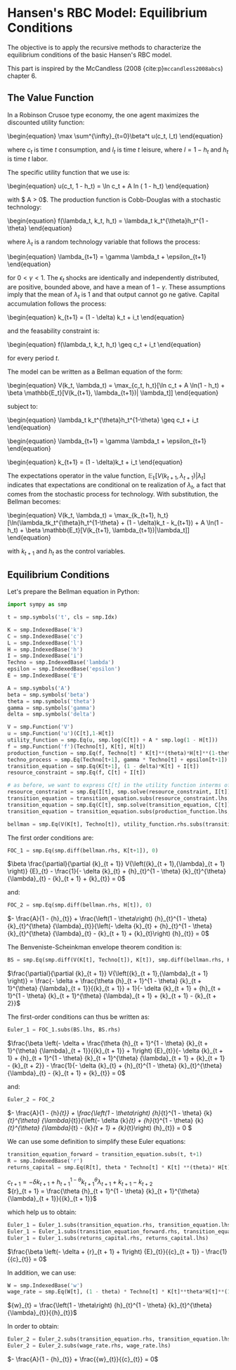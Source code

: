 # Hansen's RBC Model: Equilibrium Conditions

The objective is to apply the recursive methods to characterize the equilibrium conditions of the basic Hansen's RBC model. 

This part is inspired by the McCandless (2008 {cite:p}`mccandless2008abcs`) chapter 6.

## The Value Function

In a Robinson Crusoe type economy, the one agent maximizes the discounted utility function:

\begin{equation}
\max \sum^{\infty}_{t=0}\beta^t u(c_t, l_t)
\end{equation}

where $c_t$ is time $t$ consumption, and $l_t$ is time $t$ leisure, where $l = 1 - h_t$ and $h_t$ is time $t$ labor.

The specific utility function that we use is:

\begin{equation}
u(c_t, 1 - h_t) = \ln c_t + A ln ( 1 - h_t)
\end{equation}

with $ A > 0$. The production function is Cobb-Douglas with a stochastic technology:

\begin{equation}
f(\lambda_t, k_t, h_t) = \lambda_t k_t^{\theta}h_t^{1 - \theta}
\end{equation}

where $\lambda_t$ is a random technology variable that follows the process:

\begin{equation}
\lambda_{t+1} = \gamma \lambda_t + \epsilon_{t+1}
\end{equation}

for $0 < \gamma < 1$. The $\epsilon_t$ shocks are identically and independently distributed, are positive, bounded above, and have a mean of $1 - \gamma$. These assumptions imply that the mean of $\lambda_t$ is 1 and that output cannot go ne gative. Capital accumulation follows the process:

\begin{equation}
k_{t+1} = (1 - \delta) k_t + i_t
\end{equation}

and the feasability constraint is:

\begin{equation}
f(\lambda_t, k_t, h_t) \geq c_t + i_t
\end{equation}

for every period $t$.

The model can be written as a Bellman equation of the form:

\begin{equation}
V(k_t, \lambda_t) = \max_{c_t, h_t}[\ln c_t + A \ln(1 - h_t) + \beta \mathbb{E_t}[V(k_{t+1}, \lambda_{t+1})| \lambda_t]]
\end{equation}

subject to:

\begin{equation}
\lambda_t k_t^{\theta}h_t^{1-\theta} \geq c_t + i_t
\end{equation}

\begin{equation}
\lambda_{t+1} = \gamma \lambda_t + \epsilon_{t+1}
\end{equation}

\begin{equation}
k_{t+1} = (1 - \delta)k_t + i_t
\end{equation}

The expectations operator in the value function, $\mathbb{E_t}[V(k_{t+1}, \lambda_{t+1})|\lambda_t]$ indicates that expectations are conditional on te realization of $\lambda_t$, a fact that comes from the stochastic process for technology. With substitution, the Bellman becomes:

\begin{equation}
V(k_t, \lambda_t) = \max_{k_{t+1}, h_t}[\ln(\lambda_tk_t^{\theta}h_t^{1-\theta} + (1 - \delta)k_t - k_{t+1}) + A \ln(1 - h_t) + \beta \mathbb{E_t}[V(k_{t+1}, \lambda_{t+1})|\lambda_t]]
\end{equation}

with $k_{t+1}$ and $h_t$ as the control variables.

## Equilibrium Conditions

Let's prepare the Bellman equation in Python:

```Python
import sympy as smp

t = smp.symbols('t', cls = smp.Idx)

K = smp.IndexedBase('k')
C = smp.IndexedBase('c')
L = smp.IndexedBase('l')
H = smp.IndexedBase('h')
I = smp.IndexedBase('i')
Techno = smp.IndexedBase('lambda')
epsilon = smp.IndexedBase('epsilon')
E = smp.IndexedBase('E')

A = smp.symbols('A')
beta = smp.symbols('beta')
theta = smp.symbols('theta')
gamma = smp.symbols('gamma')
delta = smp.symbols('delta')

V = smp.Function('V')
u = smp.Function('u')(C[t],1-H[t])
utility_function = smp.Eq(u, smp.log(C[t]) + A * smp.log(1 - H[t]))
f = smp.Function('f')(Techno[t], K[t], H[t])
production_function = smp.Eq(f, Techno[t] * K[t]**(theta)*H[t]**(1-theta))
techno_process = smp.Eq(Techno[t+1], gamma * Techno[t] + epsilon[t+1])
transition_equation = smp.Eq(K[t+1], (1 - delta)*K[t] + I[t])
resource_constraint = smp.Eq(f, C[t] + I[t])

# as before, we want to express C[t] in the utility function interms of our control variable Kt+1
resource_constraint = smp.Eq(I[t], smp.solve(resource_constraint, I[t])[0])
transition_equation = transition_equation.subs(resource_constraint.lhs, resource_constraint.rhs)
transition_equation = smp.Eq(C[t], smp.solve(transition_equation, C[t])[0])
transition_equation = transition_equation.subs(production_function.lhs, production_function.rhs)

bellman = smp.Eq(V(K[t], Techno[t]), utility_function.rhs.subs(transition_equation.lhs, transition_equation.rhs) + beta * E[t] * V(K[t+1], Techno[t+1]))
```

The first order conditions are:

```Python
FOC_1 = smp.Eq(smp.diff(bellman.rhs, K[t+1]), 0)
```

$\beta \frac{\partial}{\partial {k}_{t + 1}} V{\left({k}_{t + 1},{\lambda}_{t + 1} \right)} {E}_{t} - \frac{1}{- \delta {k}_{t} + {h}_{t}^{1 - \theta} {k}_{t}^{\theta} {\lambda}_{t} - {k}_{t + 1} + {k}_{t}} = 0$

and:

```Python
FOC_2 = smp.Eq(smp.diff(bellman.rhs, H[t]), 0)
```

$- \frac{A}{1 - {h}_{t}} + \frac{\left(1 - \theta\right) {h}_{t}^{1 - \theta} {k}_{t}^{\theta} {\lambda}_{t}}{\left(- \delta {k}_{t} + {h}_{t}^{1 - \theta} {k}_{t}^{\theta} {\lambda}_{t} - {k}_{t + 1} + {k}_{t}\right) {h}_{t}} = 0$

The Benveniste-Scheinkman envelope theorem condition is:

```Python
BS = smp.Eq(smp.diff(V(K[t], Techno[t]), K[t]), smp.diff(bellman.rhs, K[t])).subs(t, t+1)
```

$\frac{\partial}{\partial {k}_{t + 1}} V{\left({k}_{t + 1},{\lambda}_{t + 1} \right)} = \frac{- \delta + \frac{\theta {h}_{t + 1}^{1 - \theta} {k}_{t + 1}^{\theta} {\lambda}_{t + 1}}{{k}_{t + 1}} + 1}{- \delta {k}_{t + 1} + {h}_{t + 1}^{1 - \theta} {k}_{t + 1}^{\theta} {\lambda}_{t + 1} + {k}_{t + 1} - {k}_{t + 2}}$

The first-order conditions can thus be written as:

```Python
Euler_1 = FOC_1.subs(BS.lhs, BS.rhs)
```

$\frac{\beta \left(- \delta + \frac{\theta {h}_{t + 1}^{1 - \theta} {k}_{t + 1}^{\theta} {\lambda}_{t + 1}}{{k}_{t + 1}} + 1\right) {E}_{t}}{- \delta {k}_{t + 1} + {h}_{t + 1}^{1 - \theta} {k}_{t + 1}^{\theta} {\lambda}_{t + 1} + {k}_{t + 1} - {k}_{t + 2}} - \frac{1}{- \delta {k}_{t} + {h}_{t}^{1 - \theta} {k}_{t}^{\theta} {\lambda}_{t} - {k}_{t + 1} + {k}_{t}} = 0$

and:

```Python
Euler_2 = FOC_2
```

$- \frac{A}{1 - {h}_{t}} + \frac{\left(1 - \theta\right) {h}_{t}^{1 - \theta} {k}_{t}^{\theta} {\lambda}_{t}}{\left(- \delta {k}_{t} + {h}_{t}^{1 - \theta} {k}_{t}^{\theta} {\lambda}_{t} - {k}_{t + 1} + {k}_{t}\right) {h}_{t}} = 0
$

We can use some definition to simplify these Euler equations:

```Python
transition_equation_forward = transition_equation.subs(t, t+1)
R = smp.IndexedBase('r')
returns_capital = smp.Eq(R[t], theta * Techno[t] * K[t] **(theta)* H[t]**(1 - theta) / K[t]).subs(t, t+1)
```

${c}_{t + 1} = - \delta {k}_{t + 1} + {h}_{t + 1}^{1 - \theta} {k}_{t + 1}^{\theta} {\lambda}_{t + 1} + {k}_{t + 1} - {k}_{t + 2}$ \
${r}_{t + 1} = \frac{\theta {h}_{t + 1}^{1 - \theta} {k}_{t + 1}^{\theta} {\lambda}_{t + 1}}{{k}_{t + 1}}$

which help us to obtain:

```Python
Euler_1 = Euler_1.subs(transition_equation.rhs, transition_equation.lhs)
Euler_1 = Euler_1.subs(transition_equation_forward.rhs, transition_equation_forward.lhs)
Euler_1 = Euler_1.subs(returns_capital.rhs, returns_capital.lhs)
```

$\frac{\beta \left(- \delta + {r}_{t + 1} + 1\right) {E}_{t}}{{c}_{t + 1}} - \frac{1}{{c}_{t}} = 0$

In addition, we can use:

```Python
W = smp.IndexedBase('w')
wage_rate = smp.Eq(W[t], (1 - theta) * Techno[t] * K[t]**theta*H[t]**(1-theta)/H[t])
```

${w}_{t} = \frac{\left(1 - \theta\right) {h}_{t}^{1 - \theta} {k}_{t}^{\theta} {\lambda}_{t}}{{h}_{t}}$

In order to obtain:

```Python
Euler_2 = Euler_2.subs(transition_equation.rhs, transition_equation.lhs)
Euler_2 = Euler_2.subs(wage_rate.rhs, wage_rate.lhs)
```

$- \frac{A}{1 - {h}_{t}} + \frac{{w}_{t}}{{c}_{t}} = 0$